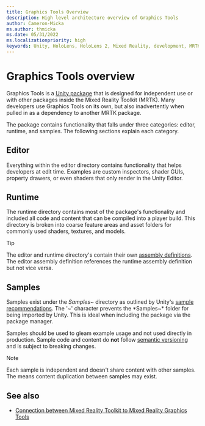 ```yaml
---
title: Graphics Tools Overview
description: High level architecture overview of Graphics Tools
author: Cameron-Micka
ms.author: thmicka
ms.date: 05/31/2022
ms.localizationpriority: high
keywords: Unity, HoloLens, HoloLens 2, Mixed Reality, development, MRTK, Graphics Tools, MRGT, MR Graphics Tools
---
```


# Graphics Tools overview

Graphics Tools is a [Unity package](https://docs.unity3d.com/Manual/PackagesList.html) that is designed for independent use or with other packages inside the Mixed Reality Toolkit (MRTK). Many developers use Graphics Tools on its own, but also inadvertently when pulled in as a dependency to another MRTK package.

The package contains functionality that falls under three categories: editor, runtime, and samples. The following sections explain each category.

## Editor

Everything within the editor directory contains functionality that helps developers at edit time. Examples are custom inspectors, shader GUIs, property drawers, or even shaders that only render in the Unity Editor.

## Runtime

The runtime directory contains most of the package's functionality and included all code and content that can be compiled into a player build. This directory is broken into coarse feature areas and asset folders for commonly used shaders, textures, and models.  

> [!TIP]
> The editor and runtime directory's contain their own [assembly definitions](https://docs.unity3d.com/Manual/ScriptCompilationAssemblyDefinitionFiles.html). The editor assembly definition references the runtime assembly definition but not vice versa.

## Samples

Samples exist under the *Samples~* directory as outlined by Unity's [sample recommendations](https://docs.unity3d.com/Manual/cus-samples.html). The '~' character prevents the *Samples~* folder for being imported by Unity. This is ideal when including the package via the package manager.

Samples should be used to gleam example usage and not used directly in production. Sample code and content do **not** follow [semantic versioning](https://semver.org/) and is subject to breaking changes.

> [!NOTE]
> Each sample is independent and doesn't share content with other samples. The means content duplication between samples may exist.

## See also

* [Connection between Mixed Reality Toolkit to Mixed Reality Graphics Tools](mrgt-mrtk.md)
